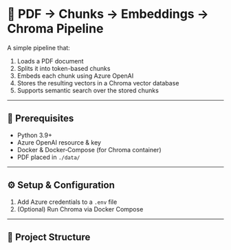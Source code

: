 # 🧠 PDF → Chunks → Embeddings → Chroma Pipeline

A simple pipeline that:
1. Loads a PDF document  
2. Splits it into token-based chunks  
3. Embeds each chunk using Azure OpenAI  
4. Stores the resulting vectors in a Chroma vector database  
5. Supports semantic search over the stored chunks

---

## 🚀 Prerequisites

- Python 3.9+  
- Azure OpenAI resource & key  
- Docker & Docker‑Compose (for Chroma container)  
- PDF placed in `./data/`

---

## ⚙️ Setup & Configuration

1. Add Azure credentials to a `.env` file  
2. (Optional) Run Chroma via Docker Compose

---

## 📁 Project Structure

